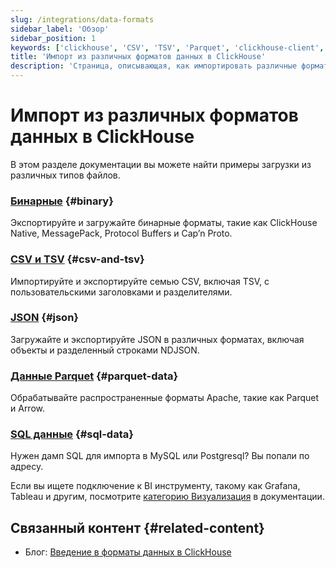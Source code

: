 ```yaml
---
slug: /integrations/data-formats
sidebar_label: 'Обзор'
sidebar_position: 1
keywords: ['clickhouse', 'CSV', 'TSV', 'Parquet', 'clickhouse-client', 'clickhouse-local']
title: 'Импорт из различных форматов данных в ClickHouse'
description: 'Страница, описывающая, как импортировать различные форматы данных в ClickHouse'
---
```



# Импорт из различных форматов данных в ClickHouse

В этом разделе документации вы можете найти примеры загрузки из различных типов файлов.

### [**Бинарные**](/integrations/data-ingestion/data-formats/binary.md) {#binary}

Экспортируйте и загружайте бинарные форматы, такие как ClickHouse Native, MessagePack, Protocol Buffers и Cap’n Proto.

### [**CSV и TSV**](/integrations/data-ingestion/data-formats/csv-tsv.md) {#csv-and-tsv}

Импортируйте и экспортируйте семью CSV, включая TSV, с пользовательскими заголовками и разделителями.

### [**JSON**](/integrations/data-ingestion/data-formats/json/intro.md) {#json}

Загружайте и экспортируйте JSON в различных форматах, включая объекты и разделенный строками NDJSON.

### [**Данные Parquet**](/integrations/data-ingestion/data-formats/parquet.md) {#parquet-data}

Обрабатывайте распространенные форматы Apache, такие как Parquet и Arrow.

### [**SQL данные**](/integrations/data-ingestion/data-formats/sql.md) {#sql-data}

Нужен дамп SQL для импорта в MySQL или Postgresql? Вы попали по адресу.

Если вы ищете подключение к BI инструменту, такому как Grafana, Tableau и другим, посмотрите [категорию Визуализация](../../data-visualization/index.md) в документации.


## Связанный контент {#related-content}

- Блог: [Введение в форматы данных в ClickHouse](https://clickhouse.com/blog/data-formats-clickhouse-csv-tsv-parquet-native)
